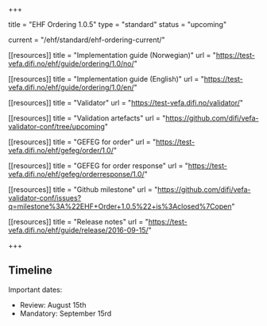 +++

title = "EHF Ordering 1.0.5"
type = "standard"
status = "upcoming"

current = "/ehf/standard/ehf-ordering-current/"

[[resources]]
title = "Implementation guide (Norwegian)"
url = "https://test-vefa.difi.no/ehf/guide/ordering/1.0/no/"

[[resources]]
title = "Implementation guide (English)"
url = "https://test-vefa.difi.no/ehf/guide/ordering/1.0/en/"

[[resources]]
title = "Validator"
url = "https://test-vefa.difi.no/validator/"

[[resources]]
title = "Validation artefacts"
url = "https://github.com/difi/vefa-validator-conf/tree/upcoming"

[[resources]]
title = "GEFEG for order"
url = "https://test-vefa.difi.no/ehf/gefeg/order/1.0/"

[[resources]]
title = "GEFEG for order response"
url = "https://test-vefa.difi.no/ehf/gefeg/orderresponse/1.0/"

[[resources]]
title = "Github milestone"
url = "https://github.com/difi/vefa-validator-conf/issues?q=milestone%3A%22EHF+Order+1.0.5%22+is%3Aclosed%7Copen"

[[resources]]
title = "Release notes"
url = "https://test-vefa.difi.no/ehf/guide/release/2016-09-15/"

+++

## Timeline

Important dates:

* Review: August 15th
* Mandatory: September 15rd

